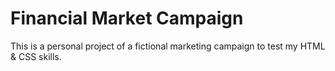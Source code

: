 # Financial Market Campaign

This is a personal project of a fictional marketing campaign to test my HTML & CSS skills.
 
